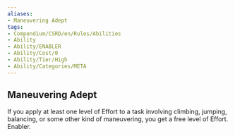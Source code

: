 ```yaml
---
aliases:
- Maneuvering Adept
tags:
- Compendium/CSRD/en/Rules/Abilities
- Ability
- Ability/ENABLER
- Ability/Cost/0
- Ability/Tier/High
- Ability/Categories/META
---
```


  
## Maneuvering Adept  
If you apply at least one level of Effort to a task involving climbing, jumping, balancing, or some other kind of maneuvering, you get a free level of Effort. Enabler. 